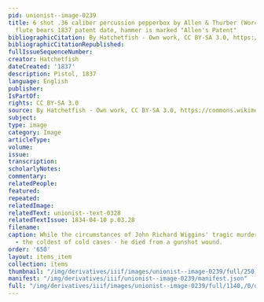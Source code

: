 ```yaml
---
pid: unionist--image-0239
title: 6 shot .36 caliber percussion pepperbox by Allen & Thurber (Worcester). Barrel
  flute bears 1837 patent date, hammer is marked "Allen's Patent"
bibliographicCitation: By Hatchetfish - Own work, CC BY-SA 3.0, https://commons.wikimedia.org/w/index.php?curid=1982891
bibliographicCitationRepublished: 
fullIssueSequenceNumber: 
creator: Hatchetfish
dateCreated: '1837'
description: Pistol, 1837
language: English
publisher: 
IsPartOf: 
rights: CC BY-SA 3.0
source: By Hatchetfish - Own work, CC BY-SA 3.0, https://commons.wikimedia.org/w/index.php?curid=1982891
subject: 
type: image
category: Image
articleType: 
volume: 
issue: 
transcription: 
scholarlyNotes: 
commentary: 
relatedPeople: 
featured: 
repeated: 
relatedImage: 
relatedText: unionist--text-0328
relatedTextIssue: 1834-04-10 p.03.28
filename: 
caption: While the circumstances of John Richard Wiggins' tragic murder remain unsolved
  - the coldest of cold cases - he died from a gunshot wound.
order: '650'
layout: items_item
collection: items
thumbnail: "/img/derivatives/iiif/images/unionist--image-0239/full/250,/0/default.jpg"
manifest: "/img/derivatives/iiif/unionist--image-0239/manifest.json"
full: "/img/derivatives/iiif/images/unionist--image-0239/full/1140,/0/default.jpg"
---
```

